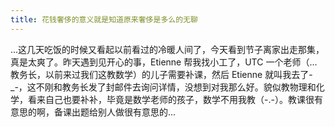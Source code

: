 ```yaml
---
title: 花钱奢侈的意义就是知道原来奢侈是多么的无聊
---
```


...这几天吃饭的时候又看起以前看过的冷暖人间了，今天看到节子离家出走那集，真是太爽了。昨天遇到见开心的事，Etienne 帮我找小工了，UTC 一个老师（...教务长，以前来过我们这教数学）的儿子需要补课，然后 Etienne 就叫我去了-_-，这不刚和教务长发了封邮件去询问详情，没想到对我那么好。貌似教物理和化学，看来自己也要补补，毕竟是数学老师的孩子，数学不用我教（-.-）。教课很有意思的啊，备课出题给别人做很有意思的...